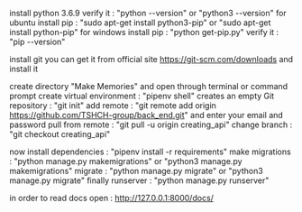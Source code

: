 install python 3.6.9
verify it                       : "python --version" or "python3 --version"
for ubuntu install pip          : "sudo apt-get install python3-pip" or "sudo apt-get install python-pip"
for windows install pip         : "python get-pip.py"
verify it                       : "pip --version"

install git you can get it from official site https://git-scm.com/downloads and install it

create directory "Make Memories" and open through terminal or command prompt
create virtual environment      : "pipenv shell"
creates an empty Git repository : "git init"
add remote                      : "git remote add origin https://github.com/TSHCH-group/back_end.git"  and enter your email and password
pull from remote                : "git pull -u origin creating_api"
change branch                   : "git checkout creating_api"

now install dependencies        : "pipenv install -r requirements"
make migrations                 : "python manage.py makemigrations" or "python3 manage.py makemigrations"
migrate                         : "python manage.py migrate" or "python3 manage.py migrate"
finally runserver               : "python manage.py runserver"

in order to read docs open      : http://127.0.0.1:8000/docs/

